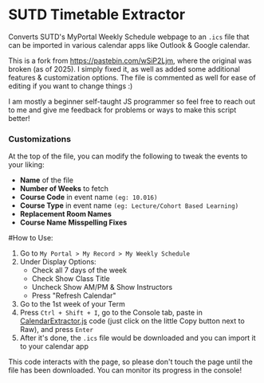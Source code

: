 # SUTD Timetable Extractor
Converts SUTD's MyPortal Weekly Schedule webpage to an `.ics` file that can be imported in various calendar apps like Outlook & Google calendar.

This is a fork from https://pastebin.com/wSiP2Ljm, where the original was broken (as of 2025). I simply fixed it, as well as added some additional features & customization options. The file is commented as well for ease of editing if you want to change things :)

I am mostly a beginner self-taught JS programmer so feel free to reach out to me and give me feedback for problems or ways to make this script better!

### Customizations
At the top of the file, you can modify the following to tweak the events to your liking:
- **Name** of the file
- **Number of Weeks** to fetch
- **Course Code** in event name `(eg: 10.016)`
- **Course Type** in event name `(eg: Lecture/Cohort Based Learning)`
- **Replacement Room Names**
- **Course Name Misspelling Fixes**

 #How to Use:
1. Go to `My Portal > My Record > My Weekly Schedule`
2. Under Display Options:
	- Check all 7 days of the week
	- Check Show Class Title
	- Uncheck Show AM/PM & Show Instructors
	- Press "Refresh Calendar"
3. Go to the 1st week of your Term
4. Press `Ctrl + Shift + I`, go to the Console tab, paste in [CalendarExtractor.js](https://github.com/butter9fe/SUTD-Timetable-Extractor/blob/main/CalendarExtractor.js "`CalendarExtractor.js`") code (just click on the little Copy button next to Raw), and press `Enter`
5. After it's done, the `.ics` file would be downloaded and you can import it to your calendar app
 
This code interacts with the page, so please don't touch the page until the file has been downloaded.
You can monitor its progress in the console!
